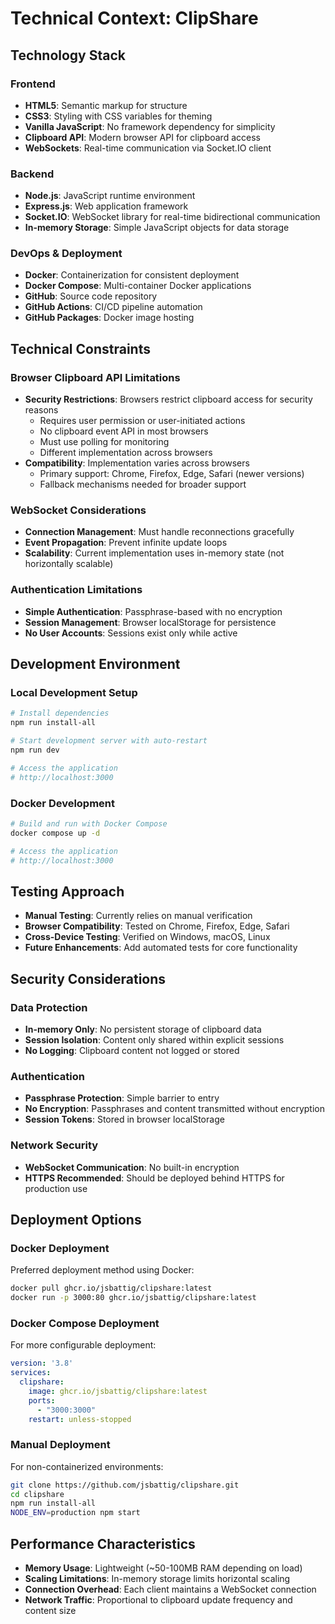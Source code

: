 # Technical Context: ClipShare

## Technology Stack

### Frontend
- **HTML5**: Semantic markup for structure
- **CSS3**: Styling with CSS variables for theming
- **Vanilla JavaScript**: No framework dependency for simplicity
- **Clipboard API**: Modern browser API for clipboard access
- **WebSockets**: Real-time communication via Socket.IO client

### Backend
- **Node.js**: JavaScript runtime environment
- **Express.js**: Web application framework
- **Socket.IO**: WebSocket library for real-time bidirectional communication
- **In-memory Storage**: Simple JavaScript objects for data storage

### DevOps & Deployment
- **Docker**: Containerization for consistent deployment
- **Docker Compose**: Multi-container Docker applications
- **GitHub**: Source code repository
- **GitHub Actions**: CI/CD pipeline automation
- **GitHub Packages**: Docker image hosting

## Technical Constraints

### Browser Clipboard API Limitations
- **Security Restrictions**: Browsers restrict clipboard access for security reasons
  - Requires user permission or user-initiated actions
  - No clipboard event API in most browsers
  - Must use polling for monitoring
  - Different implementation across browsers
- **Compatibility**: Implementation varies across browsers
  - Primary support: Chrome, Firefox, Edge, Safari (newer versions)
  - Fallback mechanisms needed for broader support

### WebSocket Considerations
- **Connection Management**: Must handle reconnections gracefully
- **Event Propagation**: Prevent infinite update loops
- **Scalability**: Current implementation uses in-memory state (not horizontally scalable)

### Authentication Limitations
- **Simple Authentication**: Passphrase-based with no encryption
- **Session Management**: Browser localStorage for persistence
- **No User Accounts**: Sessions exist only while active

## Development Environment

### Local Development Setup
```bash
# Install dependencies
npm run install-all

# Start development server with auto-restart
npm run dev

# Access the application
# http://localhost:3000
```

### Docker Development
```bash
# Build and run with Docker Compose
docker compose up -d

# Access the application
# http://localhost:3000
```

## Testing Approach
- **Manual Testing**: Currently relies on manual verification
- **Browser Compatibility**: Tested on Chrome, Firefox, Edge, Safari
- **Cross-Device Testing**: Verified on Windows, macOS, Linux
- **Future Enhancements**: Add automated tests for core functionality

## Security Considerations

### Data Protection
- **In-memory Only**: No persistent storage of clipboard data
- **Session Isolation**: Content only shared within explicit sessions
- **No Logging**: Clipboard content not logged or stored

### Authentication
- **Passphrase Protection**: Simple barrier to entry
- **No Encryption**: Passphrases and content transmitted without encryption
- **Session Tokens**: Stored in browser localStorage

### Network Security
- **WebSocket Communication**: No built-in encryption
- **HTTPS Recommended**: Should be deployed behind HTTPS for production use

## Deployment Options

### Docker Deployment
Preferred deployment method using Docker:
```bash
docker pull ghcr.io/jsbattig/clipshare:latest
docker run -p 3000:80 ghcr.io/jsbattig/clipshare:latest
```

### Docker Compose Deployment
For more configurable deployment:
```yaml
version: '3.8'
services:
  clipshare:
    image: ghcr.io/jsbattig/clipshare:latest
    ports:
      - "3000:3000"
    restart: unless-stopped
```

### Manual Deployment
For non-containerized environments:
```bash
git clone https://github.com/jsbattig/clipshare.git
cd clipshare
npm run install-all
NODE_ENV=production npm start
```

## Performance Characteristics
- **Memory Usage**: Lightweight (~50-100MB RAM depending on load)
- **Scaling Limitations**: In-memory storage limits horizontal scaling
- **Connection Overhead**: Each client maintains a WebSocket connection
- **Network Traffic**: Proportional to clipboard update frequency and content size
